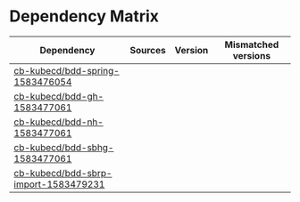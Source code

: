 # Dependency Matrix

Dependency | Sources | Version | Mismatched versions
---------- | ------- | ------- | -------------------
[cb-kubecd/bdd-spring-1583476054](https://github.com/cb-kubecd/bdd-spring-1583476054.git) |  | []() | 
[cb-kubecd/bdd-gh-1583477061](https://github.com/cb-kubecd/bdd-gh-1583477061.git) |  | []() | 
[cb-kubecd/bdd-nh-1583477061](https://github.com/cb-kubecd/bdd-nh-1583477061.git) |  | []() | 
[cb-kubecd/bdd-sbhg-1583477061](https://github.com/cb-kubecd/bdd-sbhg-1583477061.git) |  | []() | 
[cb-kubecd/bdd-sbrp-import-1583479231](https://github.com/cb-kubecd/bdd-sbrp-import-1583479231.git) |  | []() | 
